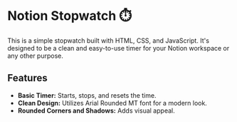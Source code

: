 # Notion Stopwatch ⏱️

This is a simple stopwatch built with HTML, CSS, and JavaScript. It's designed to be a clean and easy-to-use timer for your Notion workspace or any other purpose.

## Features

- **Basic Timer:** Starts, stops, and resets the time.
- **Clean Design:** Utilizes Arial Rounded MT font for a modern look.
- **Rounded Corners and Shadows:** Adds visual appeal.

